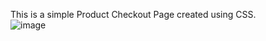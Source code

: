 This is a simple Product Checkout Page created using CSS.
<br/>
![image](https://github.com/Ksandesh7/Product_Check-out_Page/assets/117517950/ce1f1de6-7df0-41bb-ab4f-c2a63e623fe2)
